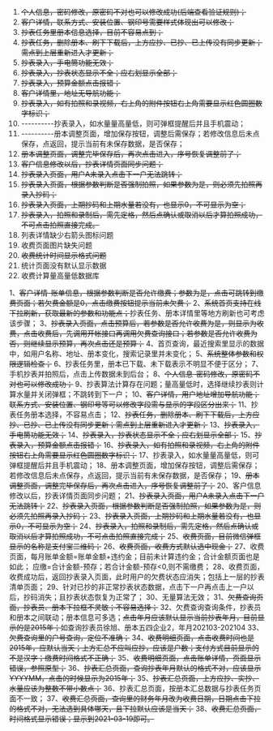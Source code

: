 1. ~~个人信息，密码修改，原密码不对也可以修改成功(后端查看验证规则)；~~
2. ~~客户详情，联系方式、安装位置、钢印号需要样式体现出可以修改；~~
3. ~~抄表任务里册本信息选择，目前不容易点到；~~
4. ~~抄表任务，删除册本、刷下下载后，上方应抄、已抄、已上传没有同步更新；需点到上层重新进入才更新；~~
5. ~~抄表录入，手电筒功能无效；~~
6. ~~抄表录入，抄表状态显示不全；应右划显示全部；~~
7. ~~抄表录入，预算金额点击报错；~~
8. ~~客户详情里，地址无导航功能；~~
9. ~~抄表录入，如有拍照和录视频，右上角的附件按钮右上角需要显示红色圆圈数字标识；~~
10. ----------抄表录入，如水量量高量低，则可弹框提醒后并且手机震动；
11. ----------册本调整页面，增加保存按钮，调整后需保存；若修改信息后未点保存，点返回，提示当前有未保存数据，是否保存；
12. ~~册本调整页面，调整完毕保存后，再次点击进入，序号恢复调整前了；~~
13. ~~客户信息修改以后，抄表详情页面同步问题；~~
14. ~~抄表录入页面，用户A未录入点击下一户无法跳转；~~
15. ~~抄表录入页面，根据参数判断是否强制拍照，如果参数为是，则必须先拍照再录入抄码；~~
16. ~~抄表录入页面，上期抄码和上期水量若没有，也显示0，不可显示为空；~~
17. ~~抄表录入，拍照和录制后，需先定格，然后点确认或取消以后才算拍照成功，不可点击拍照直接完成。~~
18. 列表详情缺少右箭头图标问题
19. 收费页面图片缺失问题
20. ~~收费统计时间显示格式问题~~
21. 统计页面没有默认显示数据
22. 收费计算量高量低数据库

1、~~客户详情-账单信息，根据参数判断是否允许缴费；参数为是，点击可跳转到缴费页面；若欠费金额是0，点击缴费按钮提示当前未欠费；~~
2、~~系统首页支持在线下拉刷新，获取最新的参数和功能点；~~抄表任务、册本详情里等地方刷新也可考虑该步骤；
3、~~抄表录入页面，点击预算后，若参数是否允许收费为是，则显示为收费，点击收费后，先调用开帐接口再调用欠费查询接口；若参数是否允许收费为否，则继续显示预算，再次点击还是预算；~~
4、首页查询，最近搜索里显示的数据中，如用户名称、地址、册本变化，搜索记录里并未变化；
5、~~系统整体参数和权限逻辑检查；~~
6、抄表任务里，册本已下载、未下载表示不明显不便于区分；
7、手机抄表并拍照后，点击上传数据未到后台；
8、~~个人信息-密码修改，原密码不对也可以修改成功；~~
9、抄表算法计算存在问题；量高量低时，选择继续抄表则计算水量并关闭弹框；不跳转到下一户；
10、~~客户详情，用户地址增加导航功能；联系方式、安装位置、钢印号等可以修改字段需与显示的字段区分出来；~~
11、抄表任务册本选择，不容易点击；
12、~~抄表任务，删除册本、刷下下载后，上方应抄、已抄、已上传没有同步更新；需点到上层重新进入才更新；~~
13、~~抄表录入，手电筒功能无效；~~
14、~~抄表录入，抄表状态显示不全；应右划显示全部；~~
15、~~抄表录入，预算金额点击报错；~~
16、~~抄表录入，如有拍照和录视频，右上角的附件按钮右上角需要显示红色圆圈数字标识；~~
17、抄表录入，如水量量高量低，则可弹框提醒后并且手机震动；
18、册本调整页面，增加保存按钮，调整后需保存；若修改信息后未点保存，点返回，提示当前有未保存数据，是否保存；
19、~~册本调整页面，调整完毕保存后，再次点击进入，序号恢复调整前了；~~
20、客户信息修改以后，抄表详情页面同步问题；
21、~~抄表录入页面，用户A未录入点击下一户无法跳转；~~
22、~~抄表录入页面，根据参数判断是否强制拍照，如果参数为是，则必须先拍照再录入抄码；~~
23、~~抄表录入页面，上期抄码和上期水量若没有，也显示0，不可显示为空；~~
24、~~抄表录入，拍照和录制后，需先定格，然后点确认或取消以后才算拍照成功，不可点击拍照直接完成；~~
25、~~收费页面，目前微信弹框显示的名称是支付宝二维码；~~
26、~~收费页面，收费方式默认选中现金；~~
27、收费页面，每月账单金额=账单金额+违约金；目前未计算违约金；合计金额页面也是如此；
应缴=合计金额-预存；若合计金额-预存<0,则不需缴费；
28、收费页面，收费成功后，返回抄表录入页面，此时用户的欠费状态应消失；包括上一层的抄表清单页面；
29、针对已抄的非正常抄表状态数据，点击下一户再点击上一户以后，抄码消失；且抄表状态恢复为正常了；
30、无量算法无效；
31、~~欠费查询页面，抄表员、册本下拉框不灵敏；不容易选择；~~
32、欠费查询查询条件，抄表员和册本之间联动；册本信息可多选；~~点击年月应该默认显示当前抄表年月，目前显示的是2015年；~~如查询抄表员徐旭、册本五四企业2，年月202103-202104
33、~~欠费查询里的户号查询，定位不准确；~~
34、~~收费明细页面，点击收费时间也是2015年，应默认当天；上方汇总不应叫应抄，应该是户数；支付方式目前显示的不是汉字；缴费时间格式不正确；~~
35、~~收费明细页面，点击账单详情，页面显示错误，参照原型；~~
36、~~抄表汇总页面，查询抄表年月默认的格式不对，应该显示YYYYMM，点击的时候显示为2015年；~~
35、~~抄表汇总页面，上方应抄、实抄、水量应该为整数不带小数点；~~
36、抄表汇总页面，按册本汇总数据与抄表任务页面不一致；
37、~~收费汇总页面，查询里的财务年月改为收费日期，日期点击下拉的格式不对，无法选到具体哪天，且下拉默认应该是当天；~~
38、~~收费汇总页面，时间格式显示错误；显示到2021-03-19即可。~~